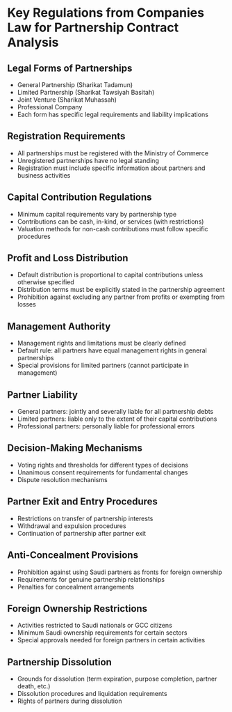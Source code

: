 # Key Regulations from Companies Law for Partnership Contract Analysis

## Legal Forms of Partnerships
- General Partnership (Sharikat Tadamun)
- Limited Partnership (Sharikat Tawsiyah Basitah)
- Joint Venture (Sharikat Muhassah)
- Professional Company
- Each form has specific legal requirements and liability implications

## Registration Requirements
- All partnerships must be registered with the Ministry of Commerce
- Unregistered partnerships have no legal standing
- Registration must include specific information about partners and business activities

## Capital Contribution Regulations
- Minimum capital requirements vary by partnership type
- Contributions can be cash, in-kind, or services (with restrictions)
- Valuation methods for non-cash contributions must follow specific procedures

## Profit and Loss Distribution
- Default distribution is proportional to capital contributions unless otherwise specified
- Distribution terms must be explicitly stated in the partnership agreement
- Prohibition against excluding any partner from profits or exempting from losses

## Management Authority
- Management rights and limitations must be clearly defined
- Default rule: all partners have equal management rights in general partnerships
- Special provisions for limited partners (cannot participate in management)

## Partner Liability
- General partners: jointly and severally liable for all partnership debts
- Limited partners: liable only to the extent of their capital contributions
- Professional partners: personally liable for professional errors

## Decision-Making Mechanisms
- Voting rights and thresholds for different types of decisions
- Unanimous consent requirements for fundamental changes
- Dispute resolution mechanisms

## Partner Exit and Entry Procedures
- Restrictions on transfer of partnership interests
- Withdrawal and expulsion procedures
- Continuation of partnership after partner exit

## Anti-Concealment Provisions
- Prohibition against using Saudi partners as fronts for foreign ownership
- Requirements for genuine partnership relationships
- Penalties for concealment arrangements

## Foreign Ownership Restrictions
- Activities restricted to Saudi nationals or GCC citizens
- Minimum Saudi ownership requirements for certain sectors
- Special approvals needed for foreign partners in certain activities

## Partnership Dissolution
- Grounds for dissolution (term expiration, purpose completion, partner death, etc.)
- Dissolution procedures and liquidation requirements
- Rights of partners during dissolution
